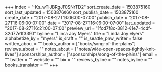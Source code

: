 +++
index = "-Ks_wTiJBRgJF0SNrTD2"
sort_create_date = 1503875160
sort_last_updated = 1503876060
sort_publish_date = 1503875160
create_date = "2017-08-27T16:06:00-07:00"
publish_date = "2017-08-27T16:06:00-07:00"
date = "2017-08-27T16:06:00-07:00"
last_updated = "2017-08-27T16:21:00-07:00"
preview_url = "1fcd7f8c-3812-61e7-4cdf-32d77e1f3390"
byline = "Linda Joy Myers"
title = "Linda Joy Myers"
alphabetize_by = "myers"
is_draft = ""
is_seattle_pnw_writer = false
written_about = ""
books_author = ["books/song-of-the-plains"]
reviews_about = ""
notes_about = ["notes/wide-open-spaces-tightly-knit-lives"]
sponsorships_author = ["sponsorships/song-of-the-plains"]
email = ""
twitter = ""
website = ""
bio = ""
reviews_byline = ""
notes_byline = ""
books_translator = ""
+++
